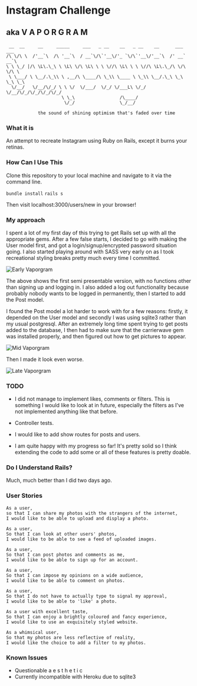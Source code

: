 # Instagram Challenge
## aka V A P O R G R A M
```
 __  __     __     _____     ___   _ __    __   _ __    __      ___ ___    
/\ \/\ \  /'__`\  /\ '__`\  / __`\/\`'__\/'_ `\/\`'__\/'__`\  /' __` __`\  
\ \ \_/ |/\ \L\.\_\ \ \L\ \/\ \L\ \ \ \//\ \L\ \ \ \//\ \L\.\_/\ \/\ \/\ \ 
 \ \___/ \ \__/.\_\\ \ ,__/\ \____/\ \_\\ \____ \ \_\\ \__/.\_\ \_\ \_\ \_\
  \/__/   \/__/\/_/ \ \ \/  \/___/  \/_/ \/___L\ \/_/ \/__/\/_/\/_/\/_/\/_/
                     \ \_\                 /\____/                         
                      \/_/                 \_/__/     
                      
            the sound of shining optimism that's faded over time﻿
```                      
                      
### What it is

An attempt to recreate Instagram using Ruby on Rails, except it burns your retinas.

### How Can I Use This 

Clone this repository to your local machine and navigate to it via the command line.

``` bundle install ```
``` rails s ```

Then visit localhost:3000/users/new in your browser!


### My approach

I spent a lot of my first day of this trying to get Rails set up with all the appropriate gems. After a few false starts, I decided to go with making the User model first, and got a login/signup/encrypted password situation going. I also started playing around with SASS very early on as I took recreational styling breaks pretty much every time I committed.

![Early Vaporgram](https://github.com/wemmm/instagram-challenge/blob/master/app/assets/images/vaporgram1.png)

The above shows the first semi presentable version, with no functions other than signing up and logging in. I also added a log out functionality because probably nobody wants to be logged in permanently, then I started to add the Post model. 

I found the Post model a lot harder to work with for a few reasons: firstly, it depended on the User model and secondly I was using sqlite3 rather than my usual postgresql. After an extremely long time spent trying to get posts added to the database, I then had to make sure that the carrierwave gem was installed properly, and then figured out how to get pictures to appear.

![Mid Vaporgram](https://github.com/wemmm/instagram-challenge/blob/master/app/assets/images/vaporgram2.png)

Then I made it look even worse.

![Late Vaporgram](https://github.com/wemmm/instagram-challenge/blob/master/app/assets/images/vaporgram3.png)

### TODO

- I did not manage to implement likes, comments or filters. This is something I would like to look at in future, especially the filters as I've not implemented anything like that before. 

- Controller tests.

- I would like to add show routes for posts and users. 

- I am quite happy with my progress so far! It's pretty solid so I think extending the code to add some or all of these features is pretty doable.

### Do I Understand Rails?

Much, much better than I did two days ago.

### User Stories
```
As a user,
so that I can share my photos with the strangers of the internet,
I would like to be able to upload and display a photo.
```

```
As a user,
So that I can look at other users' photos,
I would like to be able to see a feed of uploaded images.
```

```
As a user,
So that I can post photos and comments as me,
I would like to be able to sign up for an account.
```

```
As a user,
So that I can impose my opinions on a wide audience,
I would like to be able to comment on photos.
```

```
As a user,
So that I do not have to actually type to signal my approval,
I would like to be able to 'like' a photo.
```

```
As a user with excellent taste,
So that I can enjoy a brightly coloured and fancy experience,
I would like to use an exquisitely styled website.
```

```
As a whimsical user,
So that my photos are less reflective of reality,
I would like the choice to add a filter to my photos.
```

### Known Issues 

- Questionable a e s t h e t i c 
- Currently incompatible with Heroku due to sqlite3

